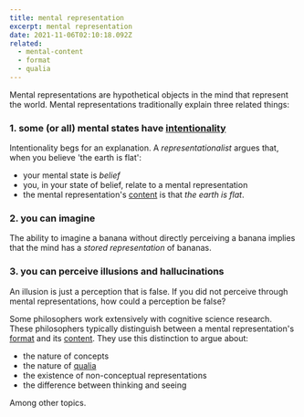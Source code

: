 ```yaml
---
title: mental representation
excerpt: mental representation
date: 2021-11-06T02:10:18.092Z
related:
  - mental-content
  - format
  - qualia
---
```

Mental representations are hypothetical objects in the mind that represent the world. Mental representations traditionally explain three related things:

### 1. some (or all) mental states have [intentionality](/posts/intentionality/)

Intentionality begs for an explanation. A *representationalist* argues that, when you believe 'the earth is flat':

* your mental state is *belief*
* you, in your state of belief, relate to a mental representation
* the mental representation's [content](/posts/mental-content/) is that *the earth is flat*.

### 2. you can imagine

The ability to imagine a banana without directly perceiving a banana implies that the mind has a *stored representation* of bananas.

### 3. you can perceive illusions and hallucinations

An illusion is just a perception that is false. If you did not perceive through mental representations, how could a perception be false?

Some philosophers work extensively with cognitive science research. These philosophers typically distinguish between a mental representation's [format](/posts/format/) and its [content](/posts/mental-content/). They use this distinction to argue about:

* the nature of concepts
* the nature of [qualia](/posts/qualia/)
* the existence of non-conceptual representations
* the difference between thinking and seeing

Among other topics.
